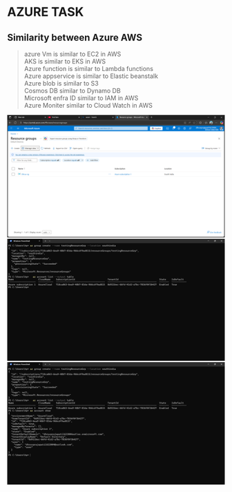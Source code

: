 # AZURE TASK
## Similarity between Azure AWS
>azure Vm is similar to EC2 in AWS  
>AKS is similar to EKS in AWS  
> Azure function is similar to Lambda functions  
> Azure appservice is similar to Elastic beanstalk  
> Azure blob is similar to S3  
> Cosmos DB similar to Dynamo DB  
> Microsoft enfra ID similar to IAM in AWS  
> Azure Moniter similar to Cloud Watch in AWS  

![filters image](https://github.com/Dhruv-prajapati-code/INTERNSHIP-TASKS/blob/53e2ca50848a642b7142164752e1bcc7d4f93352/Sept/week5/day1/Screenshot%20(176).png)  
![filters image](https://github.com/Dhruv-prajapati-code/INTERNSHIP-TASKS/blob/53e2ca50848a642b7142164752e1bcc7d4f93352/Sept/week5/day1/Screenshot%20(178).png)  
![filters image](https://github.com/Dhruv-prajapati-code/INTERNSHIP-TASKS/blob/53e2ca50848a642b7142164752e1bcc7d4f93352/Sept/week5/day1/Screenshot%20(179).png)  


